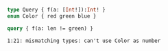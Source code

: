 ```graphql
type Query { f(a: [Int!]):Int! }
enum Color { red green blue }
```

```graphql
query { f(a: len != green) }
```

```
1:21: mismatching types: can't use Color as number
```